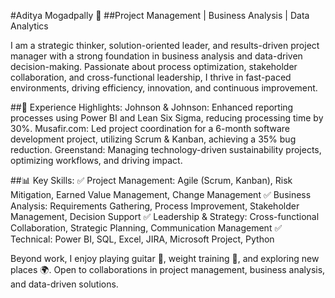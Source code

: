 #Aditya Mogadpally 🚀
##Project Management | Business Analysis | Data Analytics

I am a strategic thinker, solution-oriented leader, and results-driven project manager with a strong foundation in business analysis and data-driven decision-making. Passionate about process optimization, stakeholder collaboration, and cross-functional leadership, I thrive in fast-paced environments, driving efficiency, innovation, and continuous improvement.

##💼 Experience Highlights:
Johnson & Johnson: Enhanced reporting processes using Power BI and Lean Six Sigma, reducing processing time by 30%.
Musafir.com: Led project coordination for a 6-month software development project, utilizing Scrum & Kanban, achieving a 35% bug reduction.
Greenstand: Managing technology-driven sustainability projects, optimizing workflows, and driving impact.

##📊 Key Skills:
✅ Project Management: Agile (Scrum, Kanban), Risk Mitigation, Earned Value Management, Change Management
✅ Business Analysis: Requirements Gathering, Process Improvement, Stakeholder Management, Decision Support
✅ Leadership & Strategy: Cross-functional Collaboration, Strategic Planning, Communication Management
✅ Technical: Power BI, SQL, Excel, JIRA, Microsoft Project, Python

Beyond work, I enjoy playing guitar 🎸, weight training 💪, and exploring new places 🌍. Open to collaborations in project management, business analysis, and data-driven solutions.

